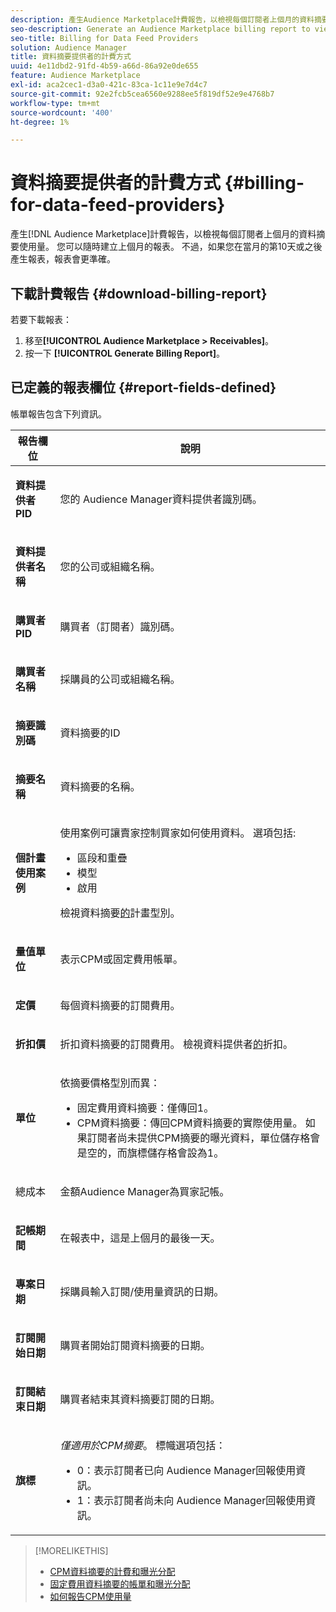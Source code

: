```yaml
---
description: 產生Audience Marketplace計費報告，以檢視每個訂閱者上個月的資料摘要使用量。 您可以隨時建立上個月的報表。 不過，如果您在當月的第10天或之後產生報表，報表會更準確。
seo-description: Generate an Audience Marketplace billing report to view data feed usage for the previous month for each of your subscribers. You can create a report for the previous month at any time. However, the report is more accurate when you generate it on or after the 10th day of the current month.
seo-title: Billing for Data Feed Providers
solution: Audience Manager
title: 資料摘要提供者的計費方式
uuid: 4e11dbd2-91fd-4b59-a66d-86a92e0de655
feature: Audience Marketplace
exl-id: aca2cec1-d3a0-421c-83ca-1c11e9e7d4c7
source-git-commit: 92e2fcb5cea6560e9288ee5f819df52e9e4768b7
workflow-type: tm+mt
source-wordcount: '400'
ht-degree: 1%

---
```


# 資料摘要提供者的計費方式 {#billing-for-data-feed-providers}

產生[!DNL Audience Marketplace]計費報告，以檢視每個訂閱者上個月的資料摘要使用量。 您可以隨時建立上個月的報表。 不過，如果您在當月的第10天或之後產生報表，報表會更準確。

## 下載計費報告 {#download-billing-report}

若要下載報表：

1. 移至&#x200B;**[!UICONTROL Audience Marketplace > Receivables]**。
1. 按一下 **[!UICONTROL Generate Billing Report]**。

## 已定義的報表欄位 {#report-fields-defined}

帳單報告包含下列資訊。

<table id="table_B433D5059F6446068683E425B1D87520"> 
 <thead> 
  <tr> 
   <th colname="col1" class="entry"> 報告欄位 </th> 
   <th colname="col2" class="entry"> 說明 </th> 
  </tr> 
 </thead>
 <tbody> 
  <tr> 
   <td colname="col1"> <p><b><span class="uicontrol">資料提供者PID</span></b> </p> </td> 
   <td colname="col2"> <p>您的<span class="keyword"> Audience Manager</span>資料提供者識別碼。 </p> </td> 
  </tr> 
  <tr> 
   <td colname="col1"> <p><b><span class="uicontrol">資料提供者名稱</span></b> </p> </td> 
   <td colname="col2"> <p>您的公司或組織名稱。 </p> </td> 
  </tr> 
  <tr> 
   <td colname="col1"> <p><b><span class="uicontrol">購買者PID</span></b> </p> </td> 
   <td colname="col2"> <p>購買者（訂閱者）識別碼。 </p> </td> 
  </tr> 
  <tr> 
   <td colname="col1"> <p><b><span class="uicontrol">購買者名稱</span></b> </p> </td> 
   <td colname="col2"> <p>採購員的公司或組織名稱。 </p> </td> 
  </tr> 
  <tr> 
   <td colname="col1"> <p><b><span class="uicontrol">摘要識別碼</span></b> </p> </td> 
   <td colname="col2"> <p>資料摘要的ID </p> </td> 
  </tr> 
  <tr> 
   <td colname="col1"> <p><b><span class="uicontrol">摘要名稱</span></b> </p> </td> 
   <td colname="col2"> <p>資料摘要的名稱。 </p> </td> 
  </tr> 
  <tr> 
   <td colname="col1"> <p><b><span class="uicontrol">個計畫使用案例</span></b> </p> </td> 
   <td colname="col2"> <p>使用案例可讓賣家控制買家如何使用資料。 選項包括: </p> 
    <ul id="ul_8230A93B5DCE4C10B025D3C761F72CEF"> 
     <li id="li_3400C6475F6D43D7AF54D9A0ED9C09E0">區段和重疊 </li> 
     <li id="li_65DFEF1EA6C341ACB5B72FF629F10AFC">模型 </li> 
     <li id="li_B84935B93ADE4D299732CE7E099DF7B3">啟用 </li> 
    </ul> <p>檢視資料摘要<a href="../../../features/audience-marketplace/marketplace-data-providers/marketplace-create-manage-feeds.md#plan-types">的</a>計畫型別。 </p> </td> 
  </tr> 
  <tr> 
   <td colname="col1"> <p><b><span class="uicontrol">量值單位</span></b> </p> </td> 
   <td colname="col2"> <p>表示CPM或固定費用帳單。 </p> </td> 
  </tr> 
  <tr> 
   <td colname="col1"> <p><b><span class="uicontrol">定價</span></b> </p> </td> 
   <td colname="col2"> <p>每個資料摘要的訂閱費用。 </p> </td> 
  </tr> 
  <tr> 
   <td colname="col1"> <p><b><span class="uicontrol">折扣價</span></b> </p> </td> 
   <td colname="col2"> <p>折扣資料摘要的訂閱費用。 檢視資料提供者<a href="../../../features/audience-marketplace/marketplace-data-providers/marketplace-create-manage-feeds.md#discounts">的</a>折扣。 </p> </td> 
  </tr> 
  <tr> 
   <td colname="col1"> <p><b><span class="uicontrol">單位</span></b> </p> </td> 
   <td colname="col2"> <p>依摘要價格型別而異： </p> 
    <ul id="ul_01550B436EEE4FBC8C9945E08E3CE2C6"> 
     <li id="li_C589F6A751AB407E853AC6F726A47F14">固定費用資料摘要：僅傳回1。 </li> 
     <li id="li_F93F8AEB2D8C45BFA0305E7808AFF848">CPM資料摘要：傳回CPM資料摘要的實際使用量。 如果訂閱者尚未提供CPM摘要的曝光資料，單位儲存格會是空的，而旗標儲存格會設為1。 </li> 
    </ul> </td> 
  </tr> 
  <tr> 
   <td colname="col1"> <p>總成本<b><span class="uicontrol"></span></b> </p> </td> 
   <td colname="col2"> <p>金額<span class="keyword">Audience Manager</span>為買家記帳。 </p> </td> 
  </tr> 
  <tr> 
   <td colname="col1"> <p><b><span class="uicontrol">記帳期間</span></b> </p> </td> 
   <td colname="col2"> <p> 在報表中，這是上個月的最後一天。 </p> </td> 
  </tr> 
  <tr> 
   <td colname="col1"> <p><b><span class="uicontrol">專案日期</span></b> </p> </td> 
   <td colname="col2"> <p>採購員輸入訂閱/使用量資訊的日期。 </p> </td> 
  </tr> 
  <tr> 
   <td colname="col1"> <p><b><span class="uicontrol">訂閱開始日期</span></b> </p> </td> 
   <td colname="col2"> <p>購買者開始訂閱資料摘要的日期。 </p> </td> 
  </tr> 
  <tr> 
   <td colname="col1"> <p><b><span class="uicontrol">訂閱結束日期</span></b> </p> </td> 
   <td colname="col2"> <p>購買者結束其資料摘要訂閱的日期。 </p> </td> 
  </tr> 
  <tr> 
   <td colname="col1"> <p><b><span class="uicontrol">旗標</span></b> </p> </td> 
   <td colname="col2"> <p> <i>僅適用於CPM摘要</i>。 標幟選項包括： </p> 
    <ul id="ul_509BC73B754A43299F8D719AB0805ABD"> 
     <li id="li_AB35E33B68EC49A187495DF6B9D86563">0：表示訂閱者已向<span class="keyword"> Audience Manager</span>回報使用資訊。 </li> 
     <li id="li_2E4871B127A84EC586A9F3659F52D67E">1：表示訂閱者尚未向<span class="keyword"> Audience Manager</span>回報使用資訊。 </li> 
    </ul> </td> 
  </tr> 
 </tbody> 
</table>

>[!MORELIKETHIS]
>
>* [CPM資料摘要的計費和曝光分配](../../../features/audience-marketplace/marketplace-data-buyers/marketplace-buyer-billing.md#cost-attribution)
>* [固定費用資料摘要的帳單和曝光分配](../../../features/audience-marketplace/marketplace-data-buyers/marketplace-buyer-billing.md)
>* [如何報告CPM使用量](../../../features/audience-marketplace/marketplace-data-buyers/marketplace-buyer-billing.md#report-cpm-usage)
